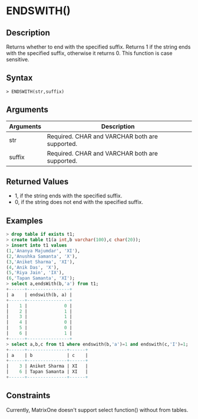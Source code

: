 # **ENDSWITH()**

## **Description**

Returns whether to end with the specified suffix. Returns 1 if the string ends with the specified suffix, otherwise it returns 0. This function is case sensitive.

## **Syntax**

```
> ENDSWITH(str,suffix)
```

## **Arguments**

|  Arguments   | Description  |
|  ----  | ----  |
| str | Required.  CHAR and VARCHAR both are supported.|
| suffix | Required.  CHAR and VARCHAR both are supported.|

## **Returned Values**

* 1, if the string ends with the specified suffix.
* 0, if the string does not end with the specified suffix.

## **Examples**

```sql
> drop table if exists t1;
> create table t1(a int,b varchar(100),c char(20));
> insert into t1 values
(1,'Ananya Majumdar', 'XI'),
(2,'Anushka Samanta', 'X'),
(3,'Aniket Sharma', 'XI'),
(4,'Anik Das', 'X'),
(5,'Riya Jain', 'IX'),
(6,'Tapan Samanta', 'XI');
> select a,endsWith(b,'a') from t1;
+------+----------------+
| a    | endswith(b, a) |
+------+----------------+
|    1 |              0 |
|    2 |              1 |
|    3 |              1 |
|    4 |              0 |
|    5 |              0 |
|    6 |              1 |
+------+----------------+
> select a,b,c from t1 where endswith(b,'a')=1 and endswith(c,'I')=1;
+------+---------------+------+
| a    | b             | c    |
+------+---------------+------+
|    3 | Aniket Sharma | XI   |
|    6 | Tapan Samanta | XI   |
+------+---------------+------+
```

## Constraints

Currently, MatrixOne doesn't support select function() without from tables.
